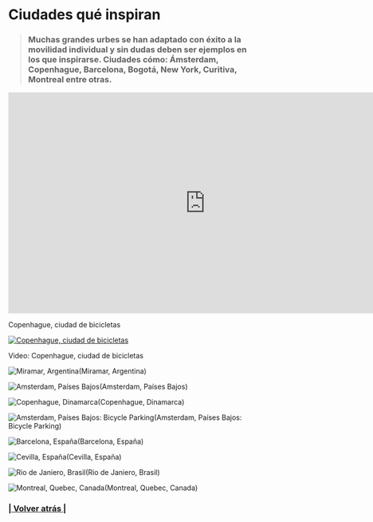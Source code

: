 # Ciudades qué inspiran

> ### Muchas grandes urbes se han adaptado con éxito a la movilidad individual y sin dudas deben ser ejemplos en los que inspirarse. Ciudades cómo: Ámsterdam, Copenhague, Barcelona, Bogotá, New York, Curitiva, Montreal entre otras.

<iframe frameborder="0" scrolling="no" marginheight="0" marginwidth="0"width="788.54" height="443" type="text/html" 
src="https://www.youtube.com/embed/HUbrLNHLfEU">
</iframe>

Copenhague, ciudad de bicicletas

[![Copenhague, ciudad de bicicletas](http://img.youtube.com/vi/HUbrLNHLfEU/0.jpg)](http://www.youtube.com/watch?v=HUbrLNHLfEU "Copenhague, ciudad de bicicletas")

Video: Copenhague, ciudad de bicicletas

![Miramar, Argentina](cuidades_que_inspiran.8.jpg)(Miramar, Argentina)

![Amsterdam, Países Bajos](cuidades_que_inspiran.1.jpg)(Amsterdam, Países Bajos)

![Copenhague, Dinamarca](cuidades_que_inspiran.2.jpg)(Copenhague, Dinamarca)

![Amsterdam, Países Bajos: Bicycle Parking](cuidades_que_inspiran.3.jpg)(Amsterdam, Países Bajos: Bicycle Parking)

![Barcelona, España](cuidades_que_inspiran.4.jpg)(Barcelona, España)

![Cevilla, España](cuidades_que_inspiran.5.jpg)(Cevilla, España)

![Rio de Janiero, Brasil](cuidades_que_inspiran.6.jpg)(Rio de Janiero, Brasil)

![Montreal, Quebec, Canada](cuidades_que_inspiran.7.jpg)(Montreal, Quebec, Canada)

### [| Volver atrás |](../)
